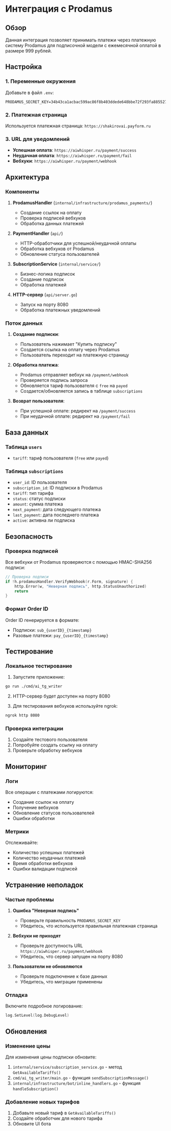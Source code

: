 # Интеграция с Prodamus

## Обзор

Данная интеграция позволяет принимать платежи через платежную систему Prodamus для подписочной модели с ежемесячной оплатой в размере 999 рублей.

## Настройка

### 1. Переменные окружения

Добавьте в файл `.env`:

```env
PRODAMUS_SECRET_KEY=34b43ca1acbac599ac86f8b403ddede648bbe72f293fa885527c789b4aa33113
```

### 2. Платежная страница

Используется платежная страница: `https://shakirovai.payform.ru`

### 3. URL для уведомлений

- **Успешная оплата**: `https://aiwhisper.ru/payment/success`
- **Неудачная оплата**: `https://aiwhisper.ru/payment/fail`
- **Вебхуки**: `https://aiwhisper.ru/payment/webhook`

## Архитектура

### Компоненты

1. **ProdamusHandler** (`internal/infrastructure/prodamus_payments/`)
   - Создание ссылок на оплату
   - Проверка подписей вебхуков
   - Обработка данных платежей

2. **PaymentHandler** (`api/`)
   - HTTP-обработчики для успешной/неудачной оплаты
   - Обработка вебхуков от Prodamus
   - Обновление статуса пользователей

3. **SubscriptionService** (`internal/service/`)
   - Бизнес-логика подписок
   - Создание подписок
   - Обработка платежей

4. **HTTP-сервер** (`api/server.go`)
   - Запуск на порту 8080
   - Обработка платежных уведомлений

### Поток данных

1. **Создание подписки**:
   - Пользователь нажимает "Купить подписку"
   - Создается ссылка на оплату через Prodamus
   - Пользователь переходит на платежную страницу

2. **Обработка платежа**:
   - Prodamus отправляет вебхук на `/payment/webhook`
   - Проверяется подпись запроса
   - Обновляется тариф пользователя с `free` на `payed`
   - Создается/обновляется запись в таблице `subscriptions`

3. **Возврат пользователя**:
   - При успешной оплате: редирект на `/payment/success`
   - При неудачной оплате: редирект на `/payment/fail`

## База данных

### Таблица `users`
- `tariff`: тариф пользователя (`free` или `payed`)

### Таблица `subscriptions`
- `user_id`: ID пользователя
- `subscription_id`: ID подписки в Prodamus
- `tariff`: тип тарифа
- `status`: статус подписки
- `amount`: сумма платежа
- `next_payment`: дата следующего платежа
- `last_payment`: дата последнего платежа
- `active`: активна ли подписка

## Безопасность

### Проверка подписей

Все вебхуки от Prodamus проверяются с помощью HMAC-SHA256 подписи:

```go
// Проверка подписи
if !h.prodamusHandler.VerifyWebhook(r.Form, signature) {
    http.Error(w, "Неверная подпись", http.StatusUnauthorized)
    return
}
```

### Формат Order ID

Order ID генерируется в формате:
- Подписки: `sub_{userID}_{timestamp}`
- Разовые платежи: `pay_{userID}_{timestamp}`

## Тестирование

### Локальное тестирование

1. Запустите приложение:
```bash
go run ./cmd/ai_tg_writer
```

2. HTTP-сервер будет доступен на порту 8080

3. Для тестирования вебхуков используйте ngrok:
```bash
ngrok http 8080
```

### Проверка интеграции

1. Создайте тестового пользователя
2. Попробуйте создать ссылку на оплату
3. Проверьте обработку вебхуков

## Мониторинг

### Логи

Все операции с платежами логируются:
- Создание ссылок на оплату
- Получение вебхуков
- Обновление статусов пользователей
- Ошибки обработки

### Метрики

Отслеживайте:
- Количество успешных платежей
- Количество неудачных платежей
- Время обработки вебхуков
- Ошибки валидации подписей

## Устранение неполадок

### Частые проблемы

1. **Ошибка "Неверная подпись"**
   - Проверьте правильность `PRODAMUS_SECRET_KEY`
   - Убедитесь, что используется правильная платежная страница

2. **Вебхуки не приходят**
   - Проверьте доступность URL `https://aiwhisper.ru/payment/webhook`
   - Убедитесь, что сервер запущен на порту 8080

3. **Пользователи не обновляются**
   - Проверьте подключение к базе данных
   - Убедитесь, что миграции применены

### Отладка

Включите подробное логирование:
```go
log.SetLevel(log.DebugLevel)
```

## Обновления

### Изменение цены

Для изменения цены подписки обновите:
1. `internal/service/subscription_service.go` - метод `GetAvailableTariffs()`
2. `cmd/ai_tg_writer/main.go` - функция `sendSubscriptionMessage()`
3. `internal/infrastructure/bot/inline_handlers.go` - функция `handleSubscription()`

### Добавление новых тарифов

1. Добавьте новый тариф в `GetAvailableTariffs()`
2. Создайте обработчик для нового тарифа
3. Обновите UI бота 